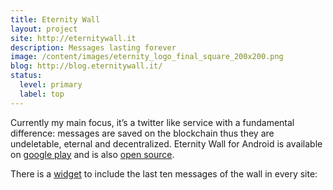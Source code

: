 ```yaml
---
title: Eternity Wall
layout: project
site: http://eternitywall.it
description: Messages lasting forever
image: /content/images/eternity_logo_final_square_200x200.png
blog: http://blog.eternitywall.it/
status:
  level: primary
  label: top
---
```


Currently my main focus, it’s a twitter like service with
a fundamental difference: messages are saved on the blockchain
thus they are undeletable, eternal and decentralized.
Eternity Wall for Android is available on [google play](https://play.google.com/store/apps/details?id=it.eternitywall.eternitywall) and is also [open source](https://github.com/RCasatta/EternityWallAndroid).

There is a [widget](http://eternitywall.it/api#widget) to include the last ten messages of the wall in every site:


<script src="https://eternitywall.appspot.com/js/widget.js" type="text/javascript"></script>
<link rel="stylesheet" type="text/css" href="https://eternitywall.appspot.com/css/widget.css">
<div id="example-widget-container" class="ew-div-style"></div>
